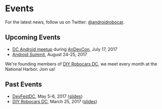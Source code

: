 # Events

For the latest news, follow us on Twitter: [@androidrobocar](twitter.com/androidrobocar).

## Upcoming Events

- [DC Android meetup](https://www.meetup.com/DCAndroid/events/237985008/) during [AnDevCon](http://www.andevcon.com), July 17, 2017
- [Android Summit](http://www.androidsummit.org), August 24-25, 2017

We're founding members of [DIY Robocars DC](https://www.meetup.com/DIYRobocarsDC/), we meet every month at the National Harbor. Join us!

## Past Events

- [DevFestDC](http://www.devfestdc.org/), May 5-6, 2017 ([slides](https://goo.gl/sWaFS6))
- [DIY Robocars DC](https://www.meetup.com/DIYRobocarsDC/events/237930030/), March 25, 2017 ([slides](https://goo.gl/pgukCv))
